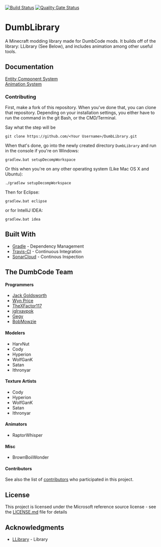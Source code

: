 [![Build Status](https://travis-ci.org/Dumb-Code/DumbLibrary.svg?branch=master)](https://travis-ci.org/Dumb-Code/DumbLibrary)
[![Quality Gate Status](https://sonarcloud.io/api/project_badges/measure?project=net.dumbcode.dumblibrary&metric=alert_status)](https://sonarcloud.io/dashboard?id=net.dumbcode.dumblibrary)

# DumbLibrary

A Minecraft modding library made for DumbCode mods. It builds off of the library: LLibrary (See Below), and includes animation among other useful tools.

## Documentation
[Entity Component System](https://github.com/Dumb-Code/DumbLibrary/wiki/Entity-Component-System)  
[Animation System](https://github.com/Dumb-Code/DumbLibrary/wiki/Animation-API)

### Contributing

First, make a fork of this repository. When you've done that, you can clone that repository. Depending on your installation settings, you either have to run the command in the git Bash, or the CMD/Terminal.

Say what the step will be

```
git clone https://github.com/<Your Username>/DumbLibrary.git
```

When that's done, go into the newly created directory `DumbLibrary` and run in the console if you're on Windows:
```
gradlew.bat setupDecompWorkspace
```
Or this when you're on any other operating system (Like Mac OS X and Ubuntu):
```
./gradlew setupDecompWorkspace
```

Then for Eclipse:
```
gradlew.bat eclipse
```

or for IntelliJ IDEA:
```
gradlew.bat idea
```

## Built With

* [Gradle](https://gradle.org/) - Dependency Management
* [Travis-CI](https://travis-ci.org/) - Continuous Integration
* [SonarCloud](https://sonarcloud.io) - Continous Inspection

## The DumbCode Team

#### Programmers
* [Jack Goldsworth](https://github.com/JackGoldsworth)
* [Wyn Price](https://github.com/Wyn-Price)
* [TheXFactor117](https://github.com/TheXFactor117)
* [jglrxavpok](https://github.com/jglrxavpok)
* [Gegy](https://github.com/gegy1000)
* [BobMowzie](https://github.com/BobMowzie)

#### Modelers
* HarvNut
* Cody
* Hyperion
* WolfGanK
* Satan
* Ithronyar

#### Texture Artists
* Cody
* Hyperion
* WolfGanK
* Satan
* Ithronyar

#### Animators
* RaptorWhisper

#### Misc
* BrownBoiiWonder


#### Contributors

See also the list of [contributors](https://github.com/dumb-code/DumbLibrary/contributors) who participated in this project.

## License

This project is licensed under the Microsoft reference source license - see the [LICENSE.md](LICENSE.md) file for details

## Acknowledgments

* [LLibrary](https://minecraft.curseforge.com/projects/llibrary) - Library
